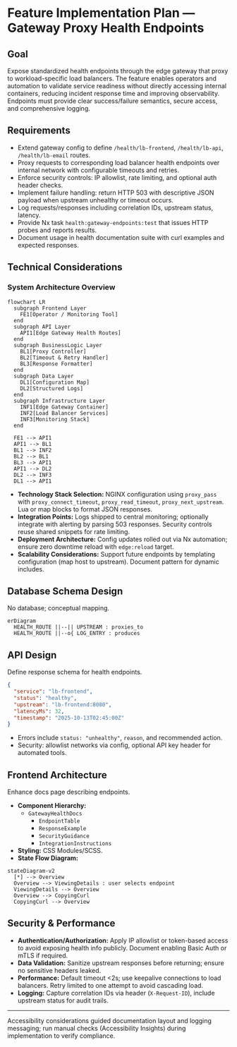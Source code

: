 # Feature Implementation Plan — Gateway Proxy Health Endpoints

## Goal

Expose standardized health endpoints through the edge gateway that proxy to workload-specific load balancers. The feature enables operators and automation to validate service readiness without directly accessing internal containers, reducing incident response time and improving observability. Endpoints must provide clear success/failure semantics, secure access, and comprehensive logging.

## Requirements

- Extend gateway config to define `/health/lb-frontend`, `/health/lb-api`, `/health/lb-email` routes.
- Proxy requests to corresponding load balancer health endpoints over internal network with configurable timeouts and retries.
- Enforce security controls: IP allowlist, rate limiting, and optional auth header checks.
- Implement failure handling: return HTTP 503 with descriptive JSON payload when upstream unhealthy or timeout occurs.
- Log requests/responses including correlation IDs, upstream status, latency.
- Provide Nx task `health:gateway-endpoints:test` that issues HTTP probes and reports results.
- Document usage in health documentation suite with curl examples and expected responses.

## Technical Considerations

### System Architecture Overview

```mermaid
flowchart LR
  subgraph Frontend Layer
    FE1[Operator / Monitoring Tool]
  end
  subgraph API Layer
    API1[Edge Gateway Health Routes]
  end
  subgraph BusinessLogic Layer
    BL1[Proxy Controller]
    BL2[Timeout & Retry Handler]
    BL3[Response Formatter]
  end
  subgraph Data Layer
    DL1[Configuration Map]
    DL2[Structured Logs]
  end
  subgraph Infrastructure Layer
    INF1[Edge Gateway Container]
    INF2[Load Balancer Services]
    INF3[Monitoring Stack]
  end

  FE1 --> API1
  API1 --> BL1
  BL1 --> INF2
  BL2 --> BL1
  BL3 --> API1
  API1 --> DL2
  DL2 --> INF3
  DL1 --> API1
```

- **Technology Stack Selection:** NGINX configuration using `proxy_pass` with `proxy_connect_timeout`, `proxy_read_timeout`, `proxy_next_upstream`. Lua or map blocks to format JSON responses.
- **Integration Points:** Logs shipped to central monitoring; optionally integrate with alerting by parsing 503 responses. Security controls reuse shared snippets for rate limiting.
- **Deployment Architecture:** Config updates rolled out via Nx automation; ensure zero downtime reload with `edge:reload` target.
- **Scalability Considerations:** Support future endpoints by templating configuration (map host to upstream). Document pattern for dynamic includes.

## Database Schema Design

No database; conceptual mapping.

```mermaid
erDiagram
  HEALTH_ROUTE ||--|| UPSTREAM : proxies_to
  HEALTH_ROUTE ||--o{ LOG_ENTRY : produces
```

## API Design

Define response schema for health endpoints.

```json
{
  "service": "lb-frontend",
  "status": "healthy",
  "upstream": "lb-frontend:8080",
  "latencyMs": 32,
  "timestamp": "2025-10-13T02:45:00Z"
}
```

- Errors include `status: "unhealthy"`, `reason`, and recommended action.
- Security: allowlist networks via config, optional API key header for automated tools.

## Frontend Architecture

Enhance docs page describing endpoints.

- **Component Hierarchy:**
  - `GatewayHealthDocs`
    - `EndpointTable`
    - `ResponseExample`
    - `SecurityGuidance`
    - `IntegrationInstructions`
- **Styling:** CSS Modules/SCSS.
- **State Flow Diagram:**

```mermaid
stateDiagram-v2
  [*] --> Overview
  Overview --> ViewingDetails : user selects endpoint
  ViewingDetails --> Overview
  Overview --> CopyingCurl
  CopyingCurl --> Overview
```

## Security & Performance

- **Authentication/Authorization:** Apply IP allowlist or token-based access to avoid exposing health info publicly. Document enabling Basic Auth or mTLS if required.
- **Data Validation:** Sanitize upstream responses before returning; ensure no sensitive headers leaked.
- **Performance:** Default timeout <2s; use keepalive connections to load balancers. Retry limited to one attempt to avoid cascading load.
- **Logging:** Capture correlation IDs via header (`X-Request-ID`), include upstream status for audit trails.

---

Accessibility considerations guided documentation layout and logging messaging; run manual checks (Accessibility Insights) during implementation to verify compliance.
